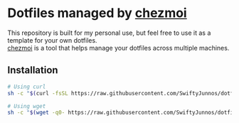 # Dotfiles managed by [chezmoi](https://www.chezmoi.io/)

This repository is built for my personal use, but feel free to use it as a template for your own dotfiles.\
[chezmoi](https://www.chezmoi.io/) is a tool that helps manage your dotfiles across multiple machines.

## Installation

```sh
# Using curl
sh -c "$(curl -fsSL https://raw.githubusercontent.com/SwiftyJunnos/dotfiles/main/install)"

# Using wget
sh -c "$(wget -q0- https://raw.githubusercontent.com/SwiftyJunnos/dotfiles/main/install)"
```


